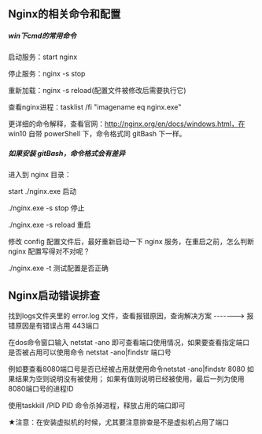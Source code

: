 ## Nginx的相关命令和配置

##### win下cmd的常用命令

  启动服务：start nginx
  
  停止服务：nginx -s stop
  
  重新加载：nginx -s reload(配置文件被修改后需要执行它)
  
  查看nginx进程：tasklist /fi "imagename eq nginx.exe"
  
  更详细的命令解释，查看官网：http://nginx.org/en/docs/windows.html，在 win10 自带 powerShell 下，命令格式同 gitBash 下一样。
  
##### 如果安装 gitBash，命令格式会有差异
  
  进入到 nginx 目录：
  
  start ./nginx.exe       启动
  
  ./nginx.exe -s stop     停止
  
  ./nginx.exe -s reload   重启
  
  修改 config 配置文件后，最好重新启动一下 nginx 服务，在重启之前，怎么判断 nginx 配置写得对不对呢？
  
  ./nginx.exe -t          测试配置是否正确
  
## Nginx启动错误排查

  找到logs文件夹里的 error.log 文件，查看报错原因，查询解决方案 -------> 报错原因是有错误占用 443端口
  
  在dos命令窗口输入 netstat -ano 即可查看端口使用情况，如果要查看指定端口是否被占用可以使用命令 netstat -ano|findstr 端口号
  
  例如要查看8080端口号是否已经被占用就使用命令netstat -ano|findstr 8080
    如果结果为空则说明没有被使用；
    如果有值则说明已经被使用，最后一列为使用8080端口号的进程ID

  使用taskkill /PID PID 命令杀掉进程，释放占用的端口即可
  
  ★注意：在安装虚拟机的时候，尤其要注意排查是不是虚拟机占用了端口

